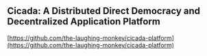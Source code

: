 ## Cicada: A Distributed Direct Democracy and Decentralized Application Platform
  
  [https://github.com/the-laughing-monkey/cicada-platform](https://github.com/the-laughing-monkey/cicada-platform)